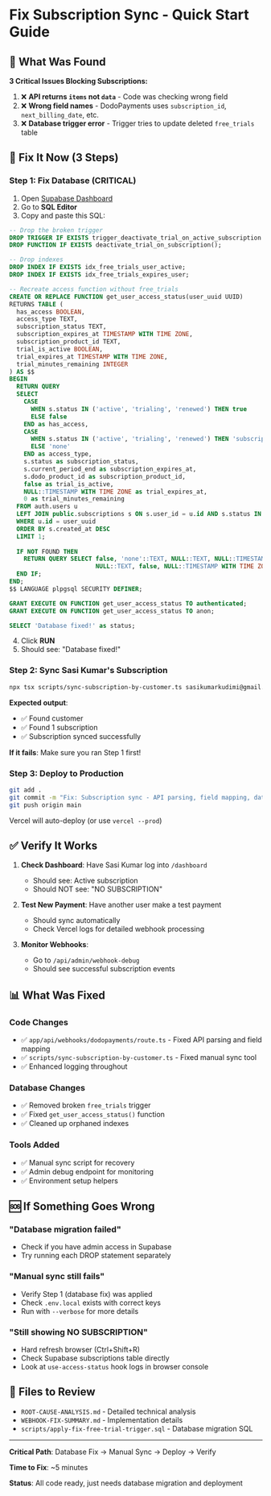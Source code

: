 # Fix Subscription Sync - Quick Start Guide

## 🎯 What Was Found

**3 Critical Issues Blocking Subscriptions:**

1. ❌ **API returns `items` not `data`** - Code was checking wrong field
2. ❌ **Wrong field names** - DodoPayments uses `subscription_id`, `next_billing_date`, etc.
3. ❌ **Database trigger error** - Trigger tries to update deleted `free_trials` table

## 🚀 Fix It Now (3 Steps)

### Step 1: Fix Database (CRITICAL)

1. Open [Supabase Dashboard](https://app.supabase.com)
2. Go to **SQL Editor**
3. Copy and paste this SQL:

```sql
-- Drop the broken trigger
DROP TRIGGER IF EXISTS trigger_deactivate_trial_on_active_subscription ON public.subscriptions;
DROP FUNCTION IF EXISTS deactivate_trial_on_subscription();

-- Drop indexes
DROP INDEX IF EXISTS idx_free_trials_user_active;
DROP INDEX IF EXISTS idx_free_trials_expires_user;

-- Recreate access function without free_trials
CREATE OR REPLACE FUNCTION get_user_access_status(user_uuid UUID)
RETURNS TABLE (
  has_access BOOLEAN,
  access_type TEXT,
  subscription_status TEXT,
  subscription_expires_at TIMESTAMP WITH TIME ZONE,
  subscription_product_id TEXT,
  trial_is_active BOOLEAN,
  trial_expires_at TIMESTAMP WITH TIME ZONE,
  trial_minutes_remaining INTEGER
) AS $$
BEGIN
  RETURN QUERY
  SELECT 
    CASE 
      WHEN s.status IN ('active', 'trialing', 'renewed') THEN true
      ELSE false
    END as has_access,
    CASE 
      WHEN s.status IN ('active', 'trialing', 'renewed') THEN 'subscription'
      ELSE 'none'
    END as access_type,
    s.status as subscription_status,
    s.current_period_end as subscription_expires_at,
    s.dodo_product_id as subscription_product_id,
    false as trial_is_active,
    NULL::TIMESTAMP WITH TIME ZONE as trial_expires_at,
    0 as trial_minutes_remaining
  FROM auth.users u
  LEFT JOIN public.subscriptions s ON s.user_id = u.id AND s.status IN ('active', 'trialing', 'renewed')
  WHERE u.id = user_uuid
  ORDER BY s.created_at DESC
  LIMIT 1;
  
  IF NOT FOUND THEN
    RETURN QUERY SELECT false, 'none'::TEXT, NULL::TEXT, NULL::TIMESTAMP WITH TIME ZONE, 
                        NULL::TEXT, false, NULL::TIMESTAMP WITH TIME ZONE, 0;
  END IF;
END;
$$ LANGUAGE plpgsql SECURITY DEFINER;

GRANT EXECUTE ON FUNCTION get_user_access_status TO authenticated;
GRANT EXECUTE ON FUNCTION get_user_access_status TO anon;

SELECT 'Database fixed!' as status;
```

4. Click **RUN**
5. Should see: "Database fixed!"

### Step 2: Sync Sasi Kumar's Subscription

```bash
npx tsx scripts/sync-subscription-by-customer.ts sasikumarkudimi@gmail.com
```

**Expected output**:
- ✅ Found customer
- ✅ Found 1 subscription
- ✅ Subscription synced successfully

**If it fails**: Make sure you ran Step 1 first!

### Step 3: Deploy to Production

```bash
git add .
git commit -m "Fix: Subscription sync - API parsing, field mapping, database trigger"
git push origin main
```

Vercel will auto-deploy (or use `vercel --prod`)

## ✅ Verify It Works

1. **Check Dashboard**: Have Sasi Kumar log into `/dashboard`
   - Should see: Active subscription
   - Should NOT see: "NO SUBSCRIPTION"

2. **Test New Payment**: Have another user make a test payment
   - Should sync automatically
   - Check Vercel logs for detailed webhook processing

3. **Monitor Webhooks**: 
   - Go to `/api/admin/webhook-debug`
   - Should see successful subscription events

## 📊 What Was Fixed

### Code Changes
- ✅ `app/api/webhooks/dodopayments/route.ts` - Fixed API parsing and field mapping
- ✅ `scripts/sync-subscription-by-customer.ts` - Fixed manual sync tool
- ✅ Enhanced logging throughout

### Database Changes
- ✅ Removed broken `free_trials` trigger
- ✅ Fixed `get_user_access_status()` function
- ✅ Cleaned up orphaned indexes

### Tools Added
- ✅ Manual sync script for recovery
- ✅ Admin debug endpoint for monitoring
- ✅ Environment setup helpers

## 🆘 If Something Goes Wrong

### "Database migration failed"
- Check if you have admin access in Supabase
- Try running each DROP statement separately

### "Manual sync still fails"
- Verify Step 1 (database fix) was applied
- Check `.env.local` exists with correct keys
- Run with `--verbose` for more details

### "Still showing NO SUBSCRIPTION"
- Hard refresh browser (Ctrl+Shift+R)
- Check Supabase subscriptions table directly
- Look at `use-access-status` hook logs in browser console

## 📝 Files to Review

- `ROOT-CAUSE-ANALYSIS.md` - Detailed technical analysis
- `WEBHOOK-FIX-SUMMARY.md` - Implementation details
- `scripts/apply-fix-free-trial-trigger.sql` - Database migration SQL

---

**Critical Path**: Database Fix → Manual Sync → Deploy → Verify

**Time to Fix**: ~5 minutes

**Status**: All code ready, just needs database migration and deployment

